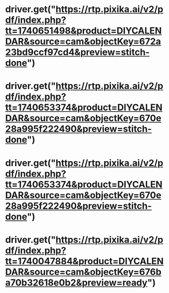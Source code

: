 # driver.get("https://rtp.pixika.ai/v2/pdf/index.php?tt=1740651498&product=DIYCALENDAR&source=cam&objectKey=672a23bd9ccf97cd4&preview=stitch-done")
# driver.get("https://rtp.pixika.ai/v2/pdf/index.php?tt=1740653374&product=DIYCALENDAR&source=cam&objectKey=670e28a995f222490&preview=stitch-done")
# driver.get("https://rtp.pixika.ai/v2/pdf/index.php?tt=1740653374&product=DIYCALENDAR&source=cam&objectKey=670e28a995f222490&preview=stitch-done")
# driver.get("https://rtp.pixika.ai/v2/pdf/index.php?tt=1740047884&product=DIYCALENDAR&source=cam&objectKey=676ba70b32618e0b2&preview=ready")


